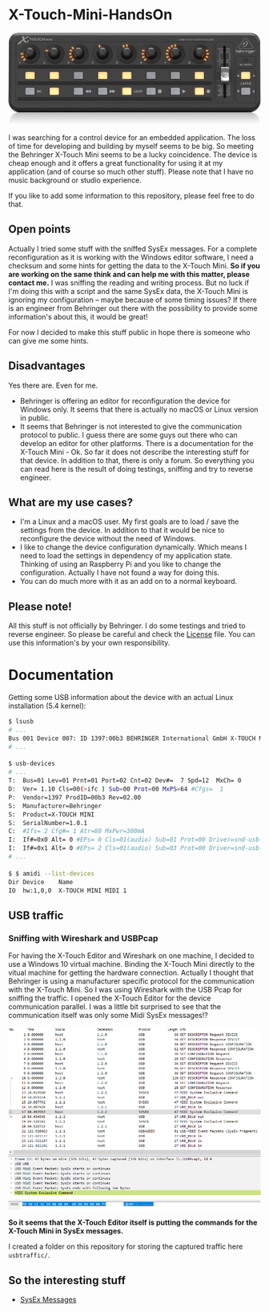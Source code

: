 # X-Touch-Mini-HandsOn

![x-touch](docs/img/xtouchmini.png)

I was searching for a control device for an embedded application. The loss of time for developing and building by myself seems to be big. So meeting the Behringer X-Touch Mini seems to be a lucky coincidence. The device is cheap enough and it offers a great functionality for using it at my application (and of course so much other stuff). Please note that I have no music background or studio experience.

If you like to add some information to this repository, please feel free to do that.

## Open points

Actually I tried some stuff with the sniffed SysEx messages. For a complete reconfiguration as it is working with the Windows editor software, I need a checksum and some hints for getting the data to the X-Touch Mini. **So if you are working on the same think and can help me with this matter, please contact me.** I was sniffing the reading and writing process. But no luck if I'm doing this with a script and the same SysEx data, the X-Touch Mini is ignoring my configuration – maybe because of some timing issues? If there is an engineer from Behringer out there with the possibility to provide some information's about this, it would be great!

For now I decided to make this stuff public in hope there is someone who can give me some hints.

## Disadvantages

Yes there are. Even for me.

* Behringer is offering an editor for reconfiguration the device for Windows only. It seems that there is actually no macOS or Linux version in public.
* It seems that Behringer is not interested to give the communication protocol to public. I guess there are some guys out there who can develop an editor for other platforms. There is a documentation for the X-Touch Mini - Ok. So far it does not describe the interesting stuff for that device. In addition to that, there is only a forum. So everything you can read here is the result of doing testings, sniffing and try to reverse engineer.

## What are my use cases?

* I'm a Linux and a macOS user. My first goals are to load / save the settings from the device. In addition to that it would be nice to reconfigure the device without the need of Windows.
* I like to change the device configuration dynamically. Which means I need to load the settings in dependency of my application state. Thinking of using an Raspberry Pi and you like to change the configuration. Actually I have not found a way for doing this.
* You can do much more with it as an add on to a normal keyboard.

## Please note!

All this stuff is not officially by Behringer. I do some testings and tried to reverse engineer. So please be careful and check the [License](LICENSE.md) file. You can use this information's by your own responsibility.

# Documentation

Getting some USB information about the device with an actual Linux installation (5.4 kernel):

```bash
$ lsusb
# ...
Bus 001 Device 007: ID 1397:00b3 BEHRINGER International GmbH X-TOUCH MINI
# ...

$ usb-devices
# ...
T:  Bus=01 Lev=01 Prnt=01 Port=02 Cnt=02 Dev#=  7 Spd=12  MxCh= 0
D:  Ver= 1.10 Cls=00(>ifc ) Sub=00 Prot=00 MxPS=64 #Cfgs=  1
P:  Vendor=1397 ProdID=00b3 Rev=02.00
S:  Manufacturer=Behringer
S:  Product=X-TOUCH MINI
S:  SerialNumber=1.0.1
C:  #Ifs= 2 Cfg#= 1 Atr=80 MxPwr=300mA
I:  If#=0x0 Alt= 0 #EPs= 0 Cls=01(audio) Sub=01 Prot=00 Driver=snd-usb-audio
I:  If#=0x1 Alt= 0 #EPs= 2 Cls=01(audio) Sub=03 Prot=00 Driver=snd-usb-audio
# ...

$ $ amidi --list-devices
Dir Device    Name
IO  hw:1,0,0  X-TOUCH MINI MIDI 1
```

## USB traffic

### Sniffing with Wireshark and USBPcap

For having the X-Touch Editor and Wireshark on one machine, I decided to use a Windows 10 virtual machine. Binding the X-Touch Mini directly to the vitual machine for getting the hardware connection. Actually I thought that Behringer is using a manufacturer specific protocol for the communication with the X-Touch Mini. So I was using Wireshark with the USB Pcap for sniffing the traffic. I opened the X-Touch Editor for the device communication parallel. I was a little bit surprised to see that the communication itself was only some Midi SysEx messages!?

![usb_traffic_sysex](docs/img/usb_traffic_sysex.png)

**So it seems that the X-Touch Editor itself is putting the commands for the X-Touch Mini in SysEx messages.**

I created a folder on this repository for storing the captured traffic here `usbtraffic/`.

## So the interesting stuff

* [SysEx Messages](docs/sysex_messages.md)
